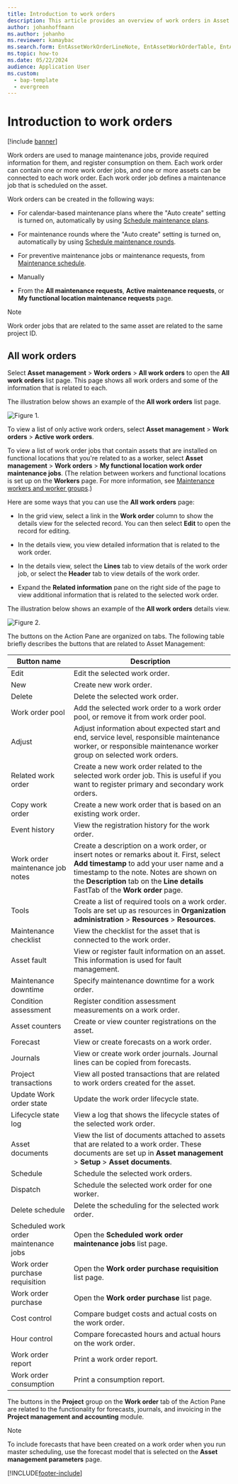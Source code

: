 ```yaml
---
title: Introduction to work orders
description: This article provides an overview of work orders in Asset Management.
author: johanhoffmann
ms.author: johanho
ms.reviewer: kamaybac
ms.search.form: EntAssetWorkOrderLineNote, EntAssetWorkOrderTable, EntAssetWorkOrderActive, EntAssetWorkOrderHoursInfoPart, EntAssetWorkOrderLineListPage, EntAssetWorkOrderAddObjectBOMItem, EntAssetWorkOrderTablePoolAdd, EntAssetWorkOrderPurchReqListPagePreviewPane, EntAssetWorkOrderPoolReferenceAdd, EntAssetWorkOrderWorkspace, EntAssetWorkOrderTableAdjust, EntAssetWorkOrderGantt, EntAssetWorkOrderNotes, EntAssetWorkOrderActivePart, EntAssetWorkOrderTableInfoPart, EntAssetWorkOrderLineListPagePreviewPane, EntAssetWorkOrderTool, EntAssetMobileWorkOrderLineDetails, EntAssetMobileWorkOrderLineList, EntAssetMobileWorkOrderDetails 
ms.topic: how-to
ms.date: 05/22/2024
audience: Application User
ms.custom:
  - bap-template
  - evergreen
---
```


# Introduction to work orders

[!include [banner](../../includes/banner.md)]

Work orders are used to manage maintenance jobs, provide required information for them, and register consumption on them. Each work order can contain one or more work order jobs, and one or more assets can be connected to each work order. Each work order job defines a maintenance job that is scheduled on the asset.

Work orders can be created in the following ways:

- For  calendar-based maintenance plans where the "Auto create" setting is turned on, automatically by using [Schedule maintenance plans](../preventive-and-reactive-maintenance/schedule-maintenance-plans.md).

- For maintenance rounds where the "Auto create" setting is turned on, automatically by using [Schedule maintenance rounds](../preventive-and-reactive-maintenance/maintenance-rounds.md).

- For preventive maintenance jobs or maintenance requests, from [Maintenance schedule](../preventive-and-reactive-maintenance/maintenance-schedule.md).

- Manually

- From the **All maintenance requests**, **Active maintenance requests**, or **My functional location maintenance requests** page.

> [!NOTE]
> Work order jobs that are related to the same asset are related to the same project ID.

## All work orders

Select **Asset management** > **Work orders** > **All work orders** to open the **All work orders** list page. This page shows all work orders and some of the information that is related to each.

The illustration below shows an example of the **All work orders** list page.

![Figure 1.](media/01-work-orders.png)

To view a list of only active work orders, select **Asset management** > **Work orders** > **Active work orders**.

To view a list of work order jobs that contain assets that are installed on functional locations that you're related to as a worker, select **Asset management** > **Work orders** > **My functional location work order maintenance jobs**. (The relation between workers and functional locations is set up on the **Workers** page. For more information, see [Maintenance workers and worker groups](../setup-for-objects/workers-and-worker-groups.md).)

Here are some ways that you can use the **All work orders** page:

- In the grid view, select a link in the **Work order** column to show the details view for the selected record. You can then select **Edit** to open the record for editing.

- In the details view, you view detailed information that is related to the work order.  

- In the details view, select the **Lines** tab to view details of the work order job, or select the **Header** tab to view details of the work order.  

- Expand the **Related information** pane on the right side of the page to view additional information that is related to the selected work order.

The illustration below shows an example of the **All work orders** details view.

![Figure 2.](media/02-work-orders.png)

The buttons on the Action Pane are organized on tabs. The following table briefly describes the buttons that are related to Asset Management:

| Button name | Description |
|--|--|
| Edit | Edit the selected work order. |
| New | Create new work order. |
| Delete | Delete the selected work order. |
| Work order pool | Add the selected work order to a work order pool, or remove it from work order pool. |
| Adjust | Adjust information about expected start and end, service level, responsible maintenance worker, or responsible maintenance worker group on selected work orders. |
| Related work order | Create a new work order related to the selected work order job. This is useful if you want to register primary and secondary work orders. |
| Copy work order | Create a new work order that is based on an existing work order. |
| Event history | View the registration history for the work order. |
| Work order maintenance job notes | Create a description on a work order, or insert notes or remarks about it. First, select **Add timestamp** to add your user name and a timestamp to the note. Notes are shown on the **Description** tab on the **Line details** FastTab of the **Work order** page. |
| Tools | Create a list of required tools on a work order. Tools are set up as resources in **Organization administration** > **Resources** > **Resources**. |
| Maintenance checklist | View the checklist for the asset that is connected to the work order. |
| Asset fault | View or register fault information on an asset. This information is used for fault management. |
| Maintenance downtime | Specify maintenance downtime for a work order. |
| Condition assessment | Register condition assessment measurements on a work order. |
| Asset counters | Create or view counter registrations on the asset. |
| Forecast | View or create forecasts on a work order. |
| Journals | View or create work order journals. Journal lines can be copied from forecasts. |
| Project transactions | View all posted transactions that are related to work orders created for the asset. |
| Update Work order state | Update the work order lifecycle state. |
| Lifecycle state log | View a log that shows the lifecycle states of the selected work order. |
| Asset documents | View the list of documents attached to assets that are related to a work order. These documents are set up in **Asset management** > **Setup** > **Asset documents**. |
| Schedule | Schedule the selected work orders. |
| Dispatch | Schedule the selected work order for one worker. |
| Delete schedule | Delete the scheduling for the selected work order. |
| Scheduled work order maintenance jobs | Open the **Scheduled work order maintenance jobs** list page. |
| Work order purchase requisition | Open the **Work order purchase requisition** list page. |
| Work order purchase | Open the **Work order purchase** list page. |
| Cost control | Compare budget costs and actual costs on the work order. |
| Hour control | Compare forecasted hours and actual hours on the work order. |
| Work order report | Print a work order report. |
| Work order consumption | Print a consumption report. |

The buttons in the **Project** group on the **Work order** tab of the Action Pane are related to the functionality for forecasts, journals, and invoicing in the **Project management and accounting** module.

>[!NOTE]
>To include forecasts that have been created on a work order when you run master scheduling, use the forecast model that is selected on the **Asset management parameters** page.

[!INCLUDE[footer-include](../../../includes/footer-banner.md)]

